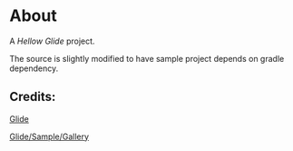# About

A *Hellow Glide* project.

The source is slightly modified to have sample project depends on gradle dependency.

## Credits:

[Glide](https://github.com/bumptech/glide)

[Glide/Sample/Gallery](https://github.com/bumptech/glide/tree/master/samples/gallery)
